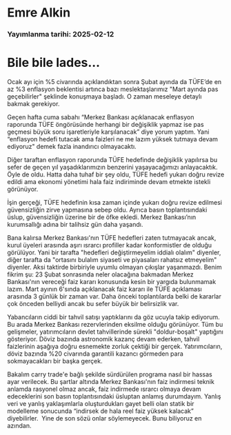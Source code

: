 # Emre Alkin

### Yayımlanma tarihi: 2025-02-12

# Bile bile lades…

Ocak ayı için %5 civarında açıklandıktan sonra Şubat ayında da TÜFE’de en az %3 enflasyon beklentisi artınca bazı meslektaşlarımız "Mart ayında pas geçebilirler" şeklinde konuşmaya başladı. O zaman meseleye detaylı bakmak gerekiyor.

Geçen hafta cuma sabahı “Merkez Bankası açıklanacak enflasyon raporunda TÜFE öngörüsünde herhangi bir değişiklik yapmaz ise pas geçmesi büyük soru işaretleriyle karşılanacak” diye yorum yaptım. Yani “enflasyon hedefi tutacak ama faizleri ne me lazım yüksek tutmaya devam ediyoruz" demek fazla inandırıcı olmayacaktı.

Diğer taraftan enflasyon raporunda TÜFE hedefinde değişiklik yapılırsa bu sefer de geçen yıl yaşadıklarımızın benzerini yaşayacağımızı anlayacaktık. Öyle de oldu. Hatta daha tuhaf bir şey oldu, TÜFE hedefi yukarı doğru revize edildi ama ekonomi yönetimi hala faiz indiriminde devam etmekte istekli görünüyor.

İşin gerçeği, TÜFE hedefinin kısa zaman içinde yukarı doğru revize edilmesi güvensizliğin zirve yapmasına sebep oldu. Ayrıca basın toplantısındaki üslup, güvensizliğin üzerine bir de öfke ekledi. Merkez Bankası’nın kurumsallığı adına bir talihsiz gün daha yaşandı.

Bana kalırsa Merkez Bankası'nın TÜFE hedefleri zaten tutmayacak ancak, kurul üyeleri arasında aşırı ısrarcı profiller kadar konformistler de olduğu görülüyor. Yani bir tarafta "hedefleri değiştirmeyelim iddialı olalım" diyenler, diğer tarafta da "ortasını bulalım siyaseti ve piyasaları rahatsız etmeyelim" diyenler. Aksi taktirde birbiriyle uyumlu olmayan çıkışlar yaşanmazdı.  Benim fikrim şu: 23 Şubat sonrasında neler olacağına bakmadan Merkez Bankası'nın vereceği faiz kararı konusunda kesin bir yargıda bulunmamak lazım. Mart ayının 6'sında açıklanacak faiz kararı ile TÜFE açıklaması arasında 3 günlük bir zaman var. Daha önceki toplantılarda belki de kararlar çok önceden belliydi ancak bu sefer büyük bir belirsizlik var.

Yabancıların ciddi bir tahvil satışı yaptıklarını da göz ucuyla takip ediyorum. Bu arada Merkez Bankası rezervlerinden eksilme olduğu görünüyor. Tüm bu gelişmeler, yatırımcıların devlet tahvillerinde sürekli "doldur-boşalt" yaptığını gösteriyor. Döviz bazında astronomik kazanç devam ederken, tahvil faizlerinin aşağıya doğru esnemekte zorluk çektiği bir gerçek. Yatırımcıların, döviz bazında %20 civarında garantili kazancı görmeden para sokmayacakları bir başka gerçek.

Bakalım carry trade'e bağlı şekilde sürdürülen programa nasıl bir hassas ayar verilecek. Bu şartlar altında Merkez Bankası'nın faiz indirmesi teknik anlamda rasyonel olmaz ancak, faiz indirmede ısrarcı olmaya devam edeceklerini son basın toplantısındaki üsluptan anlamış durumdayım. Yanlış veri ve yanlış yaklaşımlarla oluşturdukları gayet belli olan statik bir modelleme sonucunda “indirsek de hala reel faiz yüksek kalacak” diyebilirler.  Yine de son sözü onlar söylemeyecek. Bunu biliyoruz en azından.

